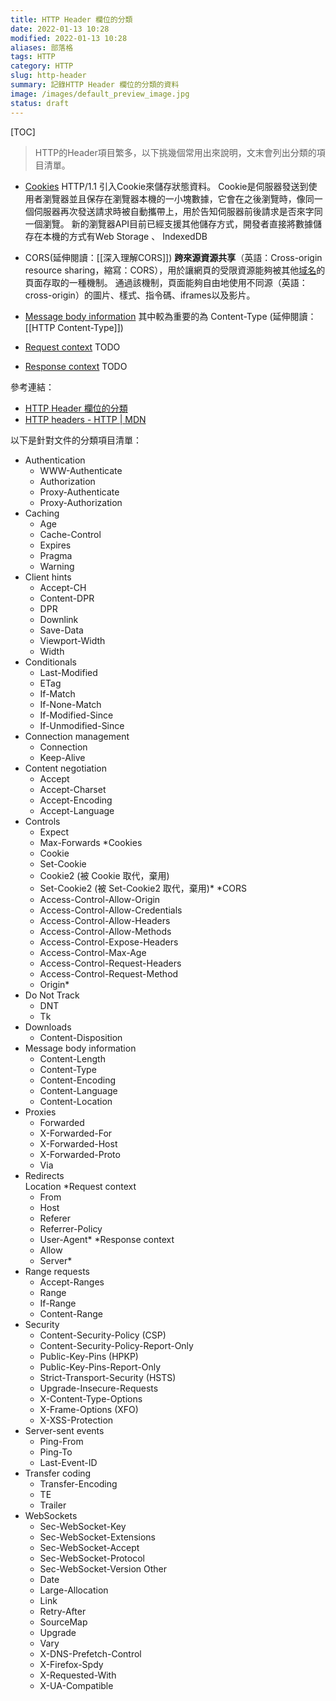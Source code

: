 ```yaml
---
title: HTTP Header 欄位的分類
date: 2022-01-13 10:28
modified: 2022-01-13 10:28
aliases: 部落格 
tags: HTTP
category: HTTP
slug: http-header
summary: 記錄HTTP Header 欄位的分類的資料
image: /images/default_preview_image.jpg
status: draft
---
```


[TOC]

>HTTP的Header項目繁多，以下挑幾個常用出來說明，文末會列出分類的項目清單。


- [Cookies](https://developer.mozilla.org/zh-TW/docs/Web/HTTP/Headers#cookies "Permalink to Cookies")
HTTP/1.1 引入Cookie來儲存狀態資料。
Cookie是伺服器發送到使用者瀏覽器並且保存在瀏覽器本機的一小塊數據，它會在之後瀏覽時，像同一個伺服器再次發送請求時被自動攜帶上，用於告知伺服器前後請求是否來字同一個瀏覽。
新的瀏覽器API目前已經支援其他儲存方式，開發者直接將數據儲存在本機的方式有Web Storage 、 IndexedDB

- CORS(延伸閱讀：[[深入理解CORS]])
**跨來源資源共享**（英語：Cross-origin resource sharing，縮寫：CORS），用於讓網頁的受限資源能夠被其他[域名](https://zh.wikipedia.org/wiki/%E5%9F%9F%E5%90%8D "域名")的頁面存取的一種機制。
通過該機制，頁面能夠自由地使用不同源（英語：cross-origin）的圖片、樣式、指令碼、iframes以及影片。


- [Message body information](https://developer.mozilla.org/zh-TW/docs/Web/HTTP/Headers#message_body_information "Permalink to Message body information")
其中較為重要的為 Content-Type (延伸閱讀：[[HTTP Content-Type]])


- [Request context](https://developer.mozilla.org/zh-TW/docs/Web/HTTP/Headers#request_context "Permalink to Request context")
TODO

- [Response context](https://developer.mozilla.org/zh-TW/docs/Web/HTTP/Headers#response_context "Permalink to Response context")
TODO





參考連結：

- [HTTP Header 欄位的分類](https://blog.longwin.com.tw/2017/10/http-header-field-define-list-rule-rfc-2017/)
- [HTTP headers - HTTP | MDN](https://developer.mozilla.org/zh-TW/docs/Web/HTTP/Headers)

以下是針對文件的分類項目清單：

-   Authentication
    -   WWW-Authenticate
    -   Authorization
    -   Proxy-Authenticate
    -   Proxy-Authorization
-   Caching
    -   Age
    -   Cache-Control
    -   Expires
    -   Pragma
    -   Warning
-   Client hints
    -   Accept-CH
    -   Content-DPR
    -   DPR
    -   Downlink
    -   Save-Data
    -   Viewport-Width
    -   Width
-   Conditionals
    -   Last-Modified
    -   ETag
    -   If-Match
    -   If-None-Match
    -   If-Modified-Since
    -   If-Unmodified-Since
-   Connection management
    -   Connection
    -   Keep-Alive
-   Content negotiation
    -   Accept
    -   Accept-Charset
    -   Accept-Encoding
    -   Accept-Language
-   Controls
    -   Expect
    -   Max-Forwards
*Cookies
    -   Cookie
    -   Set-Cookie
    -   Cookie2 (被 Cookie 取代，棄用)
    -   Set-Cookie2 (被 Set-Cookie2 取代，棄用)*
*CORS
    -   Access-Control-Allow-Origin
    -   Access-Control-Allow-Credentials
    -   Access-Control-Allow-Headers
    -   Access-Control-Allow-Methods
    -   Access-Control-Expose-Headers
    -   Access-Control-Max-Age
    -   Access-Control-Request-Headers
    -   Access-Control-Request-Method
    -   Origin*
-   Do Not Track
    -   DNT
    -   Tk
-   Downloads
    -   Content-Disposition
-   Message body information
    -   Content-Length
    -   Content-Type
    -   Content-Encoding
    -   Content-Language
    -   Content-Location
-   Proxies
    -   Forwarded
    -   X-Forwarded-For
    -   X-Forwarded-Host
    -   X-Forwarded-Proto
    -   Via
-   Redirects  
    Location
*Request context
    -   From
    -   Host
    -   Referer
    -   Referrer-Policy
    -   User-Agent*
*Response context
    -   Allow
    -   Server*
-   Range requests
    -   Accept-Ranges
    -   Range
    -   If-Range
    -   Content-Range
-   Security
    -   Content-Security-Policy (CSP)
    -   Content-Security-Policy-Report-Only
    -   Public-Key-Pins (HPKP)
    -   Public-Key-Pins-Report-Only
    -   Strict-Transport-Security (HSTS)
    -   Upgrade-Insecure-Requests
    -   X-Content-Type-Options
    -   X-Frame-Options (XFO)
    -   X-XSS-Protection
-   Server-sent events
    -   Ping-From
    -   Ping-To
    -   Last-Event-ID
-   Transfer coding
    -   Transfer-Encoding
    -   TE
    -   Trailer
-   WebSockets
    -   Sec-WebSocket-Key
    -   Sec-WebSocket-Extensions
    -   Sec-WebSocket-Accept
    -   Sec-WebSocket-Protocol
    -   Sec-WebSocket-Version Other
    -   Date
    -   Large-Allocation
    -   Link
    -   Retry-After
    -   SourceMap
    -   Upgrade
    -   Vary
    -   X-DNS-Prefetch-Control
    -   X-Firefox-Spdy
    -   X-Requested-With
    -   X-UA-Compatible